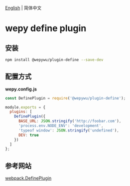 [English](./README_EN.md) | 简体中文

# wepy define plugin

## 安装

```bash
npm install @wepywu/plugin-define --save-dev
```

## 配置方式

**wepy.config.js**

```javascript
const DefinePlugin = require('@wepywu/plugin-define');

module.exports = {
  plugins: [
    DefinePlugin({
      BASE_URL: JSON.stringify('http://foobar.com'),
      'process.env.NODE_ENV': 'development',
      'typeof window': JSON.stringify('undefined'),
      DEV: true
    })
  ]
};
```

## 参考网站

[webpack.DefinePlugin](https://webpack.js.org/plugins/define-plugin/)



